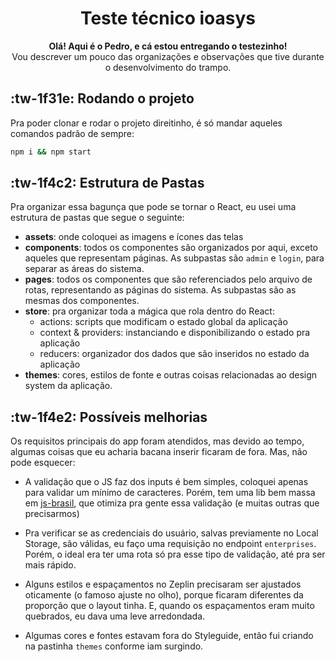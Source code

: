 <h1 align="center">Teste técnico ioasys</h1>

<div align="center">
  <strong>Olá! Aqui é o Pedro, e cá estou entregando o testezinho!</strong>
</div>
<div align="center">
  Vou descrever um pouco das organizações e observações que tive durante o desenvolvimento do trampo.
</div>

## :tw-1f31e: Rodando o projeto

Pra poder clonar e rodar o projeto direitinho, é só mandar aqueles comandos padrão de sempre:

```bash
npm i && npm start
```

## :tw-1f4c2: Estrutura de Pastas

Pra organizar essa bagunça que pode se tornar o React, eu usei uma estrutura de pastas que segue o seguinte:

- **assets**: onde coloquei as imagens e ícones das telas
- **components**: todos os componentes são organizados por aqui, exceto aqueles que representam páginas. As subpastas são `admin` e `login`, para separar as áreas do sistema.
- **pages**: todos os componentes que são referenciados pelo arquivo de rotas, representando as páginas do sistema. As subpastas são as mesmas dos componentes.
- **store**: pra organizar toda a mágica que rola dentro do React:
  - actions: scripts que modificam o estado global da aplicação
  - context & providers: instanciando e disponibilizando o estado pra aplicação
  - reducers: organizador dos dados que são inseridos no estado da aplicação
- **themes**: cores, estilos de fonte e outras coisas relacionadas ao design system da aplicação.

## :tw-1f4e2: Possíveis melhorias

Os requisitos principais do app foram atendidos, mas devido ao tempo, algumas coisas que eu acharia bacana inserir ficaram de fora. Mas, não pode esquecer:

- A validação que o JS faz dos inputs é bem simples, coloquei apenas para validar um mínimo de caracteres. Porém, tem uma lib bem massa em [js-brasil](http://https://github.com/mariohmol/js-brasil "js-brasil"), que otimiza pra gente essa validação (e muitas outras que precisarmos)

- Pra verificar se as credenciais do usuário, salvas previamente no Local Storage, são válidas, eu faço uma requisição no endpoint `enterprises`. Porém, o ideal era ter uma rota só pra esse tipo de validação, até pra ser mais rápido.

- Alguns estilos e espaçamentos no Zeplin precisaram ser ajustados oticamente (o famoso ajuste no olho), porque ficaram diferentes da proporção que o layout tinha. E, quando os espaçamentos eram muito quebrados, eu dava uma leve arredondada.

- Algumas cores e fontes estavam fora do Styleguide, então fui criando na pastinha `themes` conforme iam surgindo.